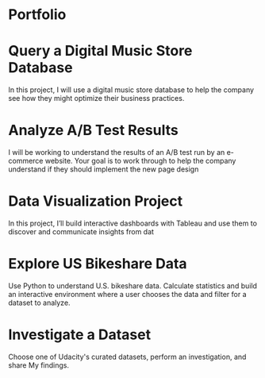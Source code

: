 # Portfolio
# Query a Digital Music Store Database
In this project, I will use a digital music store database to help the
company see how they might optimize their business practices.
# Analyze A/B Test Results
I will be working to understand the results of an A/B test run by an e- commerce website. Your goal is to work through to help the company understand if they should implement the new page design
# Data Visualization Project
In this project, I’ll build interactive dashboards with Tableau and use
them to discover and communicate insights from dat
# Explore US Bikeshare Data
Use Python to understand U.S. bikeshare data. Calculate statistics and
build an interactive environment where a user chooses the data and
filter for a dataset to analyze.
# Investigate a Dataset
Choose one of Udacity's curated datasets, perform an investigation, and share My findings.
